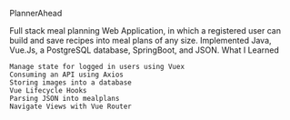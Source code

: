 PlannerAhead

Full stack meal planning Web Application, in which a registered user can build and save recipes into meal plans of any size.
Implemented Java, Vue.Js, a PostgreSQL database, SpringBoot, and JSON.
What I Learned

    Manage state for logged in users using Vuex
    Consuming an API using Axios
    Storing images into a database
    Vue Lifecycle Hooks
    Parsing JSON into mealplans
    Navigate Views with Vue Router

